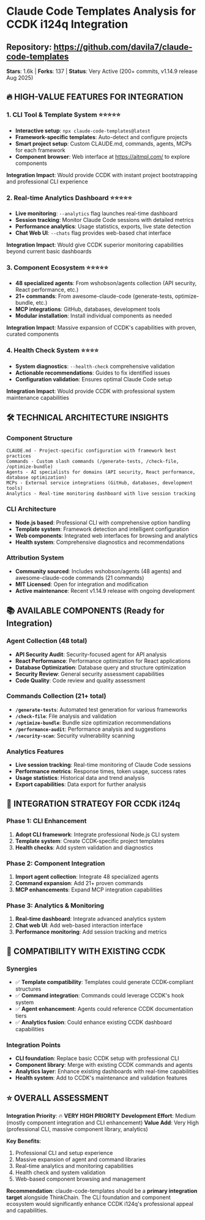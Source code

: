# Claude Code Templates Analysis for CCDK i124q Integration

## Repository: https://github.com/davila7/claude-code-templates
**Stars**: 1.6k | **Forks**: 137 | **Status**: Very Active (200+ commits, v1.14.9 release Aug 2025)

## 🔥 **HIGH-VALUE FEATURES FOR INTEGRATION**

### 1. **CLI Tool & Template System** ⭐⭐⭐⭐⭐
- **Interactive setup**: `npx claude-code-templates@latest`
- **Framework-specific templates**: Auto-detect and configure projects
- **Smart project setup**: Custom CLAUDE.md, commands, agents, MCPs for each framework
- **Component browser**: Web interface at https://aitmpl.com/ to explore components

**Integration Impact**: Would provide CCDK with instant project bootstrapping and professional CLI experience

### 2. **Real-time Analytics Dashboard** ⭐⭐⭐⭐⭐
- **Live monitoring**: `--analytics` flag launches real-time dashboard
- **Session tracking**: Monitor Claude Code sessions with detailed metrics
- **Performance analytics**: Usage statistics, exports, live state detection
- **Chat Web UI**: `--chats` flag provides web-based chat interface

**Integration Impact**: Would give CCDK superior monitoring capabilities beyond current basic dashboards

### 3. **Component Ecosystem** ⭐⭐⭐⭐⭐
- **48 specialized agents**: From wshobson/agents collection (API security, React performance, etc.)
- **21+ commands**: From awesome-claude-code (generate-tests, optimize-bundle, etc.)
- **MCP integrations**: GitHub, databases, development tools
- **Modular installation**: Install individual components as needed

**Integration Impact**: Massive expansion of CCDK's capabilities with proven, curated components

### 4. **Health Check System** ⭐⭐⭐⭐
- **System diagnostics**: `--health-check` comprehensive validation
- **Actionable recommendations**: Guides to fix identified issues
- **Configuration validation**: Ensures optimal Claude Code setup

**Integration Impact**: Would provide CCDK with professional system maintenance capabilities

## 🛠 **TECHNICAL ARCHITECTURE INSIGHTS**

### Component Structure
```
CLAUDE.md - Project-specific configuration with framework best practices
Commands - Custom slash commands (/generate-tests, /check-file, /optimize-bundle)
Agents - AI specialists for domains (API security, React performance, database optimization)
MCPs - External service integrations (GitHub, databases, development tools)
Analytics - Real-time monitoring dashboard with live session tracking
```

### CLI Architecture
- **Node.js based**: Professional CLI with comprehensive option handling
- **Template system**: Framework detection and intelligent configuration
- **Web components**: Integrated web interfaces for browsing and analytics
- **Health system**: Comprehensive diagnostics and recommendations

### Attribution System
- **Community sourced**: Includes wshobson/agents (48 agents) and awesome-claude-code commands (21 commands)
- **MIT Licensed**: Open for integration and modification
- **Active maintenance**: Recent v1.14.9 release with ongoing development

## 📚 **AVAILABLE COMPONENTS** (Ready for Integration)

### Agent Collection (48 total)
- **API Security Audit**: Security-focused agent for API analysis
- **React Performance**: Performance optimization for React applications  
- **Database Optimization**: Database query and structure optimization
- **Security Review**: General security assessment capabilities
- **Code Quality**: Code review and quality assessment

### Commands Collection (21+ total)
- **`/generate-tests`**: Automated test generation for various frameworks
- **`/check-file`**: File analysis and validation
- **`/optimize-bundle`**: Bundle size optimization recommendations
- **`/performance-audit`**: Performance analysis and suggestions
- **`/security-scan`**: Security vulnerability scanning

### Analytics Features
- **Live session tracking**: Real-time monitoring of Claude Code sessions
- **Performance metrics**: Response times, token usage, success rates
- **Usage statistics**: Historical data and trend analysis
- **Export capabilities**: Data export for further analysis

## 🎯 **INTEGRATION STRATEGY FOR CCDK i124q**

### Phase 1: CLI Enhancement
1. **Adopt CLI framework**: Integrate professional Node.js CLI system
2. **Template system**: Create CCDK-specific project templates
3. **Health checks**: Add system validation and diagnostics

### Phase 2: Component Integration
1. **Import agent collection**: Integrate 48 specialized agents
2. **Command expansion**: Add 21+ proven commands
3. **MCP enhancements**: Expand MCP integration capabilities

### Phase 3: Analytics & Monitoring
1. **Real-time dashboard**: Integrate advanced analytics system
2. **Chat web UI**: Add web-based interaction interface
3. **Performance monitoring**: Add session tracking and metrics

## 🔗 **COMPATIBILITY WITH EXISTING CCDK**

### Synergies
- ✅ **Template compatibility**: Templates could generate CCDK-compliant structures
- ✅ **Command integration**: Commands could leverage CCDK's hook system
- ✅ **Agent enhancement**: Agents could reference CCDK documentation tiers
- ✅ **Analytics fusion**: Could enhance existing CCDK dashboard capabilities

### Integration Points
- **CLI foundation**: Replace basic CCDK setup with professional CLI
- **Component library**: Merge with existing CCDK commands and agents
- **Analytics layer**: Enhance existing dashboards with real-time capabilities
- **Health system**: Add to CCDK's maintenance and validation features

## ⭐ **OVERALL ASSESSMENT**

**Integration Priority**: 🔥 **VERY HIGH PRIORITY**
**Development Effort**: Medium (mostly component integration and CLI enhancement)
**Value Add**: Very High (professional CLI, massive component library, analytics)

**Key Benefits**:
1. Professional CLI and setup experience
2. Massive expansion of agent and command libraries
3. Real-time analytics and monitoring capabilities  
4. Health check and system validation
5. Web-based component browsing and management

**Recommendation**: claude-code-templates should be a **primary integration target** alongside ThinkChain. The CLI foundation and component ecosystem would significantly enhance CCDK i124q's professional appeal and capabilities.
